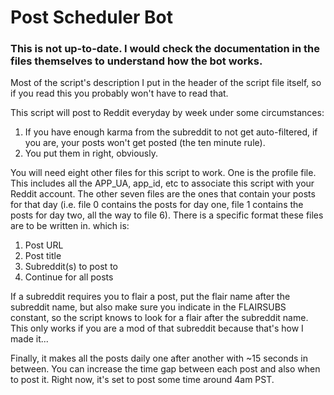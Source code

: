 # Post Scheduler Bot

### This is not up-to-date. I would check the documentation in the files themselves to understand how the bot works.

Most of the script's description I put in the header of the script file itself, so if you read this you probably won't have to read that.

This script will post to Reddit everyday by week under some circumstances:

1. If you have enough karma from the subreddit to not get auto-filtered, if you are, your posts won't get posted (the ten minute rule).
2. You put them in right, obviously.

You will need eight other files for this script to work. One is the profile file. This includes all the APP_UA, app_id, etc to associate this script with your Reddit account. The other seven files are the ones that contain your posts for that day (i.e. file 0 contains the posts for day one, file 1 contains the posts for day two, all the way to file 6). There is a specific format these files are to be written in. which is:

1. Post URL
2. Post title
3. Subreddit(s) to post to
4. Continue for all posts

If a subreddit requires you to flair a post, put the flair name after the subreddit name, but also make sure you indicate in the FLAIRSUBS constant, so the script knows to look for a flair after the subreddit name. This only works if you are a mod of that subreddit because that's how I made it...

Finally, it makes all the posts daily one after another with ~15 seconds in between. You can increase the time gap between each post and also when to post it. Right now, it's set to post some time around 4am PST.
